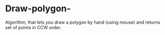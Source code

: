 # Draw-polygon-
Algorithm, that lets you draw a polygon by hand (using mouse) and returns set of points in CCW order. 
